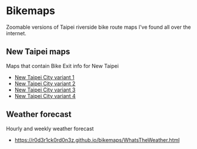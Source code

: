 # Bikemaps
Zoomable versions of Taipei riverside bike route maps I've found all over the internet.   

## New Taipei maps

Maps that contain Bike Exit info for New Taipei  

* [New Taipei City variant 1](https://srv2.zoomable.ca/viewer.php?i=imgc861c2274582ed85_new_taipei_variant_1)
* [New Taipei City variant 2](https://srv2.zoomable.ca/viewer.php?i=imgf4ad5d9cbb98e45b_new_taipei_variant_2)
* [New Taipei City variant 3](https://srv2.zoomable.ca/viewer.php?i=imgdb919960b2fa01a3_new_taipei_variant_3)
* [New Taipei City variant 4](https://srv2.zoomable.ca/viewer.php?i=imgf698bb508cf35fec_new_taipei_variant_4)


## Weather forecast

Hourly and weekly weather forecast

* https://r0d3r1ck0rd0n3z.github.io/bikemaps/WhatsTheWeather.html
